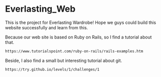 # Everlasting_Web
This is the project for Everlasting Wardrobe! Hope we guys could build this website successfully and learn from this.

Because our web site is based on Ruby on Rails, so I find a tutorial about that. 
```sh
https://www.tutorialspoint.com/ruby-on-rails/rails-examples.htm
```

Beside, I also find a small but interesting tutorial about git.
```sh
https://try.github.io/levels/1/challenges/1
```


